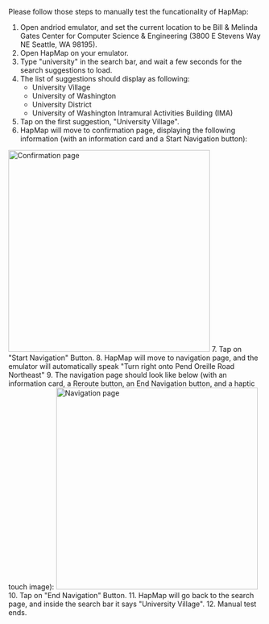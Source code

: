 Please follow those steps to manually test the funcationality of HapMap:

1. Open andriod emulator, and set the current location to be Bill & Melinda Gates Center for Computer Science & Engineering (3800 E Stevens Way NE
Seattle, WA 98195).
2. Open HapMap on your emulator.
3. Type "university" in the search bar, and wait a few seconds for the search suggestions to load.
4. The list of suggestions should display as following:
    - University Village
    - University of Washington
    - University District
    - University of Washington Intramural Activities Building (IMA)
5. Tap on the first suggestion, "University Village".
6. HapMap will move to confirmation page, displaying the following information (with an information card and a Start Navigation button):
<img src="https://media.discordapp.net/attachments/780970726781222943/981043741613781062/Screen_Shot_2022-05-30_at_8.57.26_PM.png" alt="Confirmation page" width="400"/>
7. Tap on "Start Navigation" Button.
8. HapMap will move to navigation page, and the emulator will automatically speak "Turn right onto Pend Oreille Road Northeast"
9. The navigation page should look like below (with an information card, a Reroute button, an End Navigation button, and a haptic touch image):
<img src="https://media.discordapp.net/attachments/780970726781222943/981044919869251664/Screen_Shot_2022-05-30_at_9.02.08_PM.png?width=724&height=916" alt="Navigation page" width="400"/>
10. Tap on "End Navigation" Button.
11. HapMap will go back to the search page, and inside the search bar it says "University Village".
12. Manual test ends.
